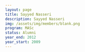 ```yaml
---
layout: page
title: Sayyed Nasseri
description: Sayyed Nasseri
img: /assets/img/members/blank.png
program: MASc
status: Alumni
year_end: 2012
year_start: 2009
---
```


<img class="profile_img" src="{{ page.img | prepend: site.baseurl | prepend: site.url }}" alt=""/>